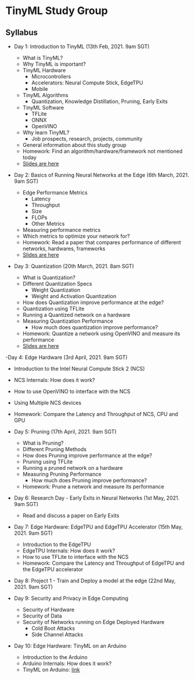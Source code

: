 # TinyML Study Group

## Syllabus

- Day 1: Introduction to TinyML (13th Feb, 2021. 9am SGT)
  - What is TinyML?
  - Why TinyML is important?
  - TinyML Hardware
    - Microcontrollers
    - Accelerators: Neural Compute Stick, EdgeTPU
    - Mobile
  - TinyML Algorithms
    - Quantization, Knowledge Distillation, Pruning, Early Exits
  - TinyML Software
    - TFLite
    - ONNX
    - OpenVINO
  - Why learn TinyML?
    - Job prospects, research, projects, community
  - General information about this study group
  - Homework: Find an algorithm/hardware/framework not mentioned today
  - [Slides are here](https://docs.google.com/presentation/d/1X42xdEopyF9IQMxq68uZi09y1oBMVJsamY3gI9b3pmM/edit?usp=sharing)

- Day 2: Basics of Running Neural Networks at the Edge (6th March, 2021. 9am SGT)
  - Edge Performance Metrics
    - Latency
    - Throughput
    - Size
    - FLOPs
    - Other Metrics
  - Measuring performance metrics
  - Which metrics to optimize your network for?
  - Homework: Read a paper that compares performance of different networks, hardwares, frameworks
  - [Slides are here](https://docs.google.com/presentation/d/16DeZgdUsHoZXEikhd3dYP-K3_YzUr9N6uSBh7o2Yobo/edit?usp=sharing)

- Day 3: Quantization (20th March, 2021. 8am SGT)
  - What is Quantization?
  - Different Quantization Specs
    - Weight Quantization
    - Weight and Activation Quantization
  - How does Quantization improve performance at the edge?
  - Quantization using TFLite
  - Running a Quantized network on a hardware
  - Measuring Quantization Performance
    - How much does quantization improve performance?
  - Homework: Quantize a network using OpenVINO and measure its performance
  - [Slides are here](https://docs.google.com/presentation/d/1FdtR2o22HzH6iDJfNgTi11bhpMgZc5E-VpCleKt8vFE/edit?usp=sharing)

-Day 4: Edge Hardware (3rd April, 2021. 9am SGT)
  - Introduction to the Intel Neural Compute Stick 2 (NCS)
  - NCS Internals: How does it work?
  - How to use OpenVINO to interface with the NCS
  - Using Multiple NCS devices
  - Homework: Compare the Latency and Throughput of NCS, CPU and GPU
  
- Day 5: Pruning (17th April, 2021. 9am SGT)
  - What is Pruning?
  - Different Pruning Methods
  - How does Pruning improve performance at the edge?
  - Pruning using TFLite
  - Running a pruned network on a hardware
  - Measuring Pruning Performance
    - How much does Pruning improve performance?
  - Homework: Prune a network and measure its performance

- Day 6: Research Day - Early Exits in Neural Networks (1st May, 2021. 9am SGT)
  - Read and discuss a paper on Early Exits

- Day 7: Edge Hardware: EdgeTPU and EdgeTPU Accelerator (15th May, 2021. 9am SGT)
  - Introduction to the EdgeTPU
  - EdgeTPU Internals: How does it work?
  - How to use TFLite to interface with the NCS
  - Homework: Compare the Latency and Throughput of EdgeTPU and the EdgeTPU accelerator
  
- Day 8: Project 1 - Train and Deploy a model at the edge (22nd May, 2021. 9am SGT)

- Day 9: Security and Privacy in Edge Computing
  - Security of Hardware
  - Security of Data
  - Security of Networks running on Edge Deployed Hardware
    - Cold Boot Attacks
    - Side Channel Attacks
    
- Day 10: Edge Hardware: TinyML on an Arduino
  - Introduction to the Arduino
  - Arduino Internals: How does it work?
  - TinyML on Arduino: [link](https://twitter.com/ElectromakerIO/status/1341782133656969216?s=20)
